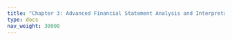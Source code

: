 ```yaml
---
title: "Chapter 3: Advanced Financial Statement Analysis and Interpretation"
type: docs
nav_weight: 30000
---
```

